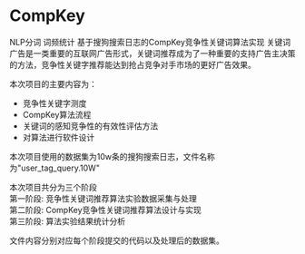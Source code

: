 # CompKey
NLP分词 词频统计 基于搜狗搜索日志的CompKey竞争性关键词算法实现
关键词广告是一类重要的互联网广告形式，关键词推荐成为了一种重要的支持广告主决策的方法，竞争性关键字推荐能达到抢占竞争对手市场的更好广告效果。

本次项目的主要内容为：
- 竞争性关键字测度
- CompKey算法流程
- 关键词的感知竞争性的有效性评估方法
- 对算法进行软件设计

本次项目使用的数据集为10w条的搜狗搜索日志，文件名称为"user_tag_query.10W"

本次项目共分为三个阶段   
第一阶段: 竞争性关键词推荐算法实验数据采集与处理   
第二阶段: CompKey竞争性关键词推荐算法设计与实现  
第三阶段: 算法实验结果统计分析

文件内容分别对应每个阶段提交的代码以及处理后的数据集。
